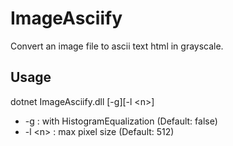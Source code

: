 # ImageAsciify

Convert an image file to ascii text html in grayscale.

## Usage

dotnet ImageAsciify.dll <ImageFilePath> [-g][-l \<n\>]

- -g       : with HistogramEqualization (Default: false)
- -l \<n\> : max pixel size (Default: 512)
